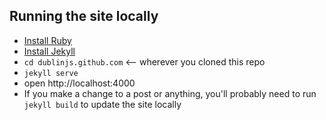 ## Running the site locally
 - [Install Ruby](https://www.ruby-lang.org/en/installation/)
 - [Install Jekyll](http://jekyllrb.com/)
 - `cd dublinjs.github.com`  <-- wherever you cloned this repo
 - `jekyll serve`
 - open http://localhost:4000
 - If you make a change to a post or anything, you'll probably need to run `jekyll build` to update the site locally
